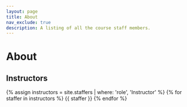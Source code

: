 ```yaml
---
layout: page
title: About
nav_exclude: true
description: A listing of all the course staff members.
---
```

# About

## Instructors

{% assign instructors = site.staffers | where: 'role', 'Instructor' %}
{% for staffer in instructors %}
{{ staffer }}
{% endfor %}
